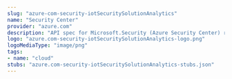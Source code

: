 ```yaml
---
slug: "azure-com-security-iotSecuritySolutionAnalytics"
name: "Security Center"
provider: "azure.com"
description: "API spec for Microsoft.Security (Azure Security Center) resource provider"
logo: "azure.com-security-iotSecuritySolutionAnalytics-logo.png"
logoMediaType: "image/png"
tags:
- name: "cloud"
stubs: "azure.com-security-iotSecuritySolutionAnalytics-stubs.json"
---
```

